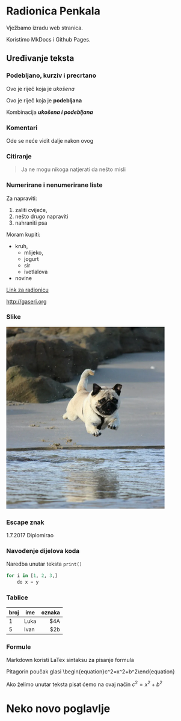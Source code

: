 # Radionica Penkala

Vježbamo izradu web stranica.

Koristimo MkDocs i Github Pages.

## Uređivanje teksta

### Podebljano, kurziv i precrtano

Ovo je riječ koja je *ukošena*

Ovo je riječ koja je **podebljana**

Kombinacija ***ukošena i podebljana***

### Komentari

Ode se neće vidit dalje nakon ovog <!-- komentar -->

<!-- ovo je komentar kroz nekoliko linija -->

### Citiranje

> Ja ne mogu nikoga natjerati da nešto misli

### Numerirane i nenumerirane liste

Za napraviti: 

1. zaliti cvijeće,
1. nešto drugo napraviti
1. nahraniti psa

Moram kupiti: 

- kruh,
    - mlijeko,
    - jogurt
    - sir
    - ivetlalova
- novine

[Link za radionicu](https://group.miletic.net/hr/prezentacije/2024-04-24-radionica-izradite-svoj-web-u-4-sata/#priprema-za-radionicu)

<http://gaseri.org>

### Slike

![Pas](img/pug_image.png)

### Escape znak

1\.7\.2017 Diplomirao

### Navođenje dijelova koda

Naredba unutar teksta ```print()```

```python
for i in [1, 2, 3,]
    do x = y
```    

### Tablice

| broj | ime | oznaka |
| ---- | --- | ------: |
| 1 | Luka | $4A |
| 5 | Ivan | $2b |

### Formule

Markdown koristi LaTex sintaksu za pisanje formula

Pitagorin poučak glasi \begin{equation}c^2=x^2+b^2\end{equation}

Ako želimo unutar teksta pisat ćemo na ovaj način $c^2=x^2+b^2$

# Neko novo poglavlje


